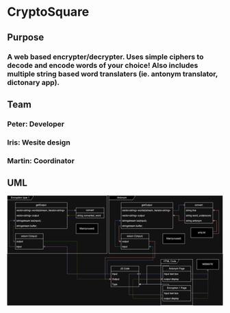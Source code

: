 # CryptoSquare

## Purpose

### A web based encrypter/decrypter. Uses simple ciphers to decode and encode words of your choice! Also includes multiple string based word translaters (ie. antonym translator, dictonary app). 

## Team

### Peter: Developer

### Iris: Wesite design

### Martin: Coordinator

## UML

![UML](https://github.com/Sphynxcat48/Encrypter/blob/a7f4899324914b2fb1d6c3aadf7502ebc2d5d66a/uml/Untitled%20Diagram.drawio.png)
